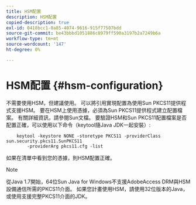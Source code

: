 ```yaml
---
title: HSM配置
description: HSM配置
copied-description: true
exl-id: 0418bcc1-0a85-4074-9616-915f77507bdd
source-git-commit: be43bbbd1051886c8979ff590a3197b2a7249b6a
workflow-type: tm+mt
source-wordcount: '147'
ht-degree: 0%

---
```


# HSM配置 {#hsm-configuration}

不需要使用HSM，但建議使用。 可以將引用實現配置為使用Sun PKCS11提供程式支援HSM。 要在HSM上使用憑據，必須為Sun PKCS11提供程式建立配置檔案。 有關詳細資訊，請參閱Sun文檔。 要驗證HSM和Sun PKCS11配置檔案是否配置正確，可以使用以下命令（keytool隨Java JDK一起安裝）:

```
    keytool -keystore NONE -storetype PKCS11 -providerClass sun.security.pkcs11.SunPKCS11 
        -providerArg pkcs11.cfg -list
```

如果在清單中看到您的憑據，則HSM配置正確。

>[!NOTE]
>
>從Java 1.7開始，64位Sun Java for Windows不支援AdobeAccess DRM與HSM設備通信所需的PKCS11介面。 如果您計畫使用HSM，請使用32位版本的Java，或使用支援完整PKCS11介面的JDK。
